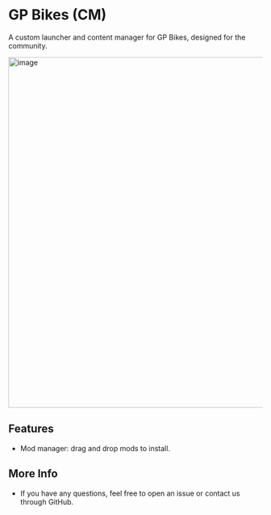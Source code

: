 # GP Bikes (CM)
A custom launcher and content manager for GP Bikes, designed for the community.

<img width="1175" height="695" alt="image" src="https://github.com/user-attachments/assets/ce832592-d05a-4939-95af-bd8ff4d41df4" />

## Features
- Mod manager: drag and drop mods to install.
  
## More Info
- If you have any questions, feel free to open an issue or contact us through GitHub.

